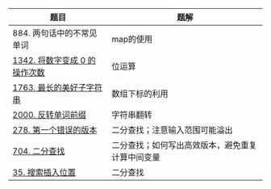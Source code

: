 | 题目                                                         | 题解                                             |
| ------------------------------------------------------------ | ------------------------------------------------ |
| 884. 两句话中的不常见单词                                    | map的使用                                        |
| [1342. 将数字变成 0 的操作次数](https://leetcode-cn.com/problems/number-of-steps-to-reduce-a-number-to-zero/) | 位运算                                           |
| [1763. 最长的美好子字符串](https://leetcode-cn.com/problems/longest-nice-substring/) | 数组下标的利用                                   |
| [2000. 反转单词前缀](https://leetcode-cn.com/problems/reverse-prefix-of-word/) | 字符串翻转                                       |
| [278. 第一个错误的版本](https://leetcode-cn.com/problems/first-bad-version/) | 二分查找；注意输入范围可能溢出                   |
| [704. 二分查找](https://leetcode-cn.com/problems/binary-search/) | 二分查找；如何写出高效版本，避免重复计算中间变量 |
| [35. 搜索插入位置](https://leetcode-cn.com/problems/search-insert-position/) | 二分查找                                         |

